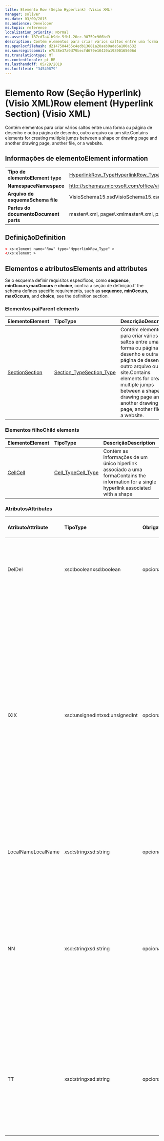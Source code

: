 ```yaml
---
title: Elemento Row (Seção Hyperlink) (Visio XML)
manager: soliver
ms.date: 03/09/2015
ms.audience: Developer
ms.topic: reference
localization_priority: Normal
ms.assetid: f87cd7a4-b9de-5fb1-20ec-90759c966bd9
description: Contém elementos para criar vários saltos entre uma forma ou página de desenho e outra página de desenho, outro arquivo ou um site.
ms.openlocfilehash: d2147504455c4edb13681a20aab0ade6a100a532
ms.sourcegitcommit: e7b38e37a9d79becfd679e10420a19890165606d
ms.translationtype: MT
ms.contentlocale: pt-BR
ms.lasthandoff: 05/29/2019
ms.locfileid: "34540879"
---
```

# <a name="row-element-hyperlink-section-visio-xml"></a><span data-ttu-id="d56fd-103">Elemento Row (Seção Hyperlink) (Visio XML)</span><span class="sxs-lookup"><span data-stu-id="d56fd-103">Row element (Hyperlink Section) (Visio XML)</span></span>

<span data-ttu-id="d56fd-104">Contém elementos para criar vários saltos entre uma forma ou página de desenho e outra página de desenho, outro arquivo ou um site.</span><span class="sxs-lookup"><span data-stu-id="d56fd-104">Contains elements for creating multiple jumps between a shape or drawing page and another drawing page, another file, or a website.</span></span>
  
## <a name="element-information"></a><span data-ttu-id="d56fd-105">Informações de elemento</span><span class="sxs-lookup"><span data-stu-id="d56fd-105">Element information</span></span>

|||
|:-----|:-----|
|<span data-ttu-id="d56fd-106">**Tipo de elemento**</span><span class="sxs-lookup"><span data-stu-id="d56fd-106">**Element type**</span></span> <br/> |[<span data-ttu-id="d56fd-107">HyperlinkRow_Type</span><span class="sxs-lookup"><span data-stu-id="d56fd-107">HyperlinkRow_Type</span></span>](hyperlinkrow_type-complextypevisio-xml.md) <br/> |
|<span data-ttu-id="d56fd-108">**Namespace**</span><span class="sxs-lookup"><span data-stu-id="d56fd-108">**Namespace**</span></span> <br/> |http://schemas.microsoft.com/office/visio/2012/main  <br/> |
|<span data-ttu-id="d56fd-109">**Arquivo de esquema**</span><span class="sxs-lookup"><span data-stu-id="d56fd-109">**Schema file**</span></span> <br/> |<span data-ttu-id="d56fd-110">VisioSchema15.xsd</span><span class="sxs-lookup"><span data-stu-id="d56fd-110">VisioSchema15.xsd</span></span>  <br/> |
|<span data-ttu-id="d56fd-111">**Partes do documento**</span><span class="sxs-lookup"><span data-stu-id="d56fd-111">**Document parts**</span></span> <br/> |<span data-ttu-id="d56fd-112">master#.xml, page#.xml</span><span class="sxs-lookup"><span data-stu-id="d56fd-112">master#.xml, page#.xml</span></span>  <br/> |
   
## <a name="definition"></a><span data-ttu-id="d56fd-113">Definição</span><span class="sxs-lookup"><span data-stu-id="d56fd-113">Definition</span></span>

```XML
< xs:element name="Row" type="HyperlinkRow_Type" >
</xs:element >
```

## <a name="elements-and-attributes"></a><span data-ttu-id="d56fd-114">Elementos e atributos</span><span class="sxs-lookup"><span data-stu-id="d56fd-114">Elements and attributes</span></span>

<span data-ttu-id="d56fd-115">Se o esquema definir requisitos específicos, como **sequence**, **minOccurs**,**maxOccurs** e **choice**, confira a seção de definição.</span><span class="sxs-lookup"><span data-stu-id="d56fd-115">If the schema defines specific requirements, such as **sequence**, **minOccurs**, **maxOccurs**, and **choice**, see the definition section.</span></span> 
  
### <a name="parent-elements"></a><span data-ttu-id="d56fd-116">Elementos pai</span><span class="sxs-lookup"><span data-stu-id="d56fd-116">Parent elements</span></span>

|<span data-ttu-id="d56fd-117">**Elemento**</span><span class="sxs-lookup"><span data-stu-id="d56fd-117">**Element**</span></span>|<span data-ttu-id="d56fd-118">**Tipo**</span><span class="sxs-lookup"><span data-stu-id="d56fd-118">**Type**</span></span>|<span data-ttu-id="d56fd-119">**Descrição**</span><span class="sxs-lookup"><span data-stu-id="d56fd-119">**Description**</span></span>|
|:-----|:-----|:-----|
|[<span data-ttu-id="d56fd-120">Section</span><span class="sxs-lookup"><span data-stu-id="d56fd-120">Section</span></span>](section-element-sheet_type-complextypevisio-xml.md) <br/> |[<span data-ttu-id="d56fd-121">Section_Type</span><span class="sxs-lookup"><span data-stu-id="d56fd-121">Section_Type</span></span>](section_type-complextypevisio-xml.md) <br/> |<span data-ttu-id="d56fd-122">Contém elementos para criar vários saltos entre uma forma ou página de desenho e outra página de desenho, outro arquivo ou um site.</span><span class="sxs-lookup"><span data-stu-id="d56fd-122">Contains elements for creating multiple jumps between a shape or drawing page and another drawing page, another file, or a website.</span></span>  <br/> |
   
### <a name="child-elements"></a><span data-ttu-id="d56fd-123">Elementos filho</span><span class="sxs-lookup"><span data-stu-id="d56fd-123">Child elements</span></span>

|<span data-ttu-id="d56fd-124">**Elemento**</span><span class="sxs-lookup"><span data-stu-id="d56fd-124">**Element**</span></span>|<span data-ttu-id="d56fd-125">**Tipo**</span><span class="sxs-lookup"><span data-stu-id="d56fd-125">**Type**</span></span>|<span data-ttu-id="d56fd-126">**Descrição**</span><span class="sxs-lookup"><span data-stu-id="d56fd-126">**Description**</span></span>|
|:-----|:-----|:-----|
|[<span data-ttu-id="d56fd-127">Cell</span><span class="sxs-lookup"><span data-stu-id="d56fd-127">Cell</span></span>](cell-element-hyperlink-rowvisio-xml.md) <br/> |[<span data-ttu-id="d56fd-128">Cell_Type</span><span class="sxs-lookup"><span data-stu-id="d56fd-128">Cell_Type</span></span>](cell_type-complextypevisio-xml.md) <br/> |<span data-ttu-id="d56fd-129">Contém as informações de um único hiperlink associado a uma forma</span><span class="sxs-lookup"><span data-stu-id="d56fd-129">Contains the information for a single hyperlink associated with a shape</span></span>  <br/> |
   
### <a name="attributes"></a><span data-ttu-id="d56fd-130">Atributos</span><span class="sxs-lookup"><span data-stu-id="d56fd-130">Attributes</span></span>

|<span data-ttu-id="d56fd-131">**Atributo**</span><span class="sxs-lookup"><span data-stu-id="d56fd-131">**Attribute**</span></span>|<span data-ttu-id="d56fd-132">**Tipo**</span><span class="sxs-lookup"><span data-stu-id="d56fd-132">**Type**</span></span>|<span data-ttu-id="d56fd-133">**Obrigatório**</span><span class="sxs-lookup"><span data-stu-id="d56fd-133">**Required**</span></span>|<span data-ttu-id="d56fd-134">**Descrição**</span><span class="sxs-lookup"><span data-stu-id="d56fd-134">**Description**</span></span>|<span data-ttu-id="d56fd-135">**Valores possíveis**</span><span class="sxs-lookup"><span data-stu-id="d56fd-135">**Possible values**</span></span>|
|:-----|:-----|:-----|:-----|:-----|
|<span data-ttu-id="d56fd-136">Del</span><span class="sxs-lookup"><span data-stu-id="d56fd-136">Del</span></span>  <br/> |<span data-ttu-id="d56fd-137">xsd:boolean</span><span class="sxs-lookup"><span data-stu-id="d56fd-137">xsd:boolean</span></span>  <br/> |<span data-ttu-id="d56fd-138">opcional</span><span class="sxs-lookup"><span data-stu-id="d56fd-138">optional</span></span>  <br/> |<span data-ttu-id="d56fd-139">Especifica se uma linha que seria herdada de uma forma mestra foi excluída.</span><span class="sxs-lookup"><span data-stu-id="d56fd-139">Specifies whether a row that would otherwise be inherited from a master shape has been deleted.</span></span>  <br/> |<span data-ttu-id="d56fd-140">Valores do tipo xsd:boolean.</span><span class="sxs-lookup"><span data-stu-id="d56fd-140">Values of the xsd:boolean type.</span></span>  <br/> |
|<span data-ttu-id="d56fd-141">IX</span><span class="sxs-lookup"><span data-stu-id="d56fd-141">IX</span></span>  <br/> |<span data-ttu-id="d56fd-142">xsd:unsignedInt</span><span class="sxs-lookup"><span data-stu-id="d56fd-142">xsd:unsignedInt</span></span>  <br/> |<span data-ttu-id="d56fd-143">opcional</span><span class="sxs-lookup"><span data-stu-id="d56fd-143">optional</span></span>  <br/> |<span data-ttu-id="d56fd-144">Especifica o identificador baseado em um para a linha.</span><span class="sxs-lookup"><span data-stu-id="d56fd-144">Specifies the one-based identifier for the row.</span></span> <span data-ttu-id="d56fd-145">Ele deve ser unqiue e maior do que outros identificadores na mesma seção. O atributo IX só é usado para as seções Character, Connection, Field, FillGradient, Geometry, Layer, LineGradient, Paragraph, Reviewer, Scratch e Tabs.</span><span class="sxs-lookup"><span data-stu-id="d56fd-145">It should be unqiue and greater than other identifiers in the same section.The IX attribute is only used for the Character, Connection, Field, FillGradient, Geometry, Layer, LineGradient, Paragraph, Reviewer, Scratch, and Tabs sections.</span></span> <span data-ttu-id="d56fd-146">Uma linha só pode ter um dos atributos IX ou N.</span><span class="sxs-lookup"><span data-stu-id="d56fd-146">A row can only have one of the IX or N attributes.</span></span>  <br/> |<span data-ttu-id="d56fd-147">Valores do tipo xsd:unsignedInt.</span><span class="sxs-lookup"><span data-stu-id="d56fd-147">Values of the xsd:unsignedInt type.</span></span>  <br/> |
|<span data-ttu-id="d56fd-148">LocalName</span><span class="sxs-lookup"><span data-stu-id="d56fd-148">LocalName</span></span>  <br/> |<span data-ttu-id="d56fd-149">xsd:string</span><span class="sxs-lookup"><span data-stu-id="d56fd-149">xsd:string</span></span>  <br/> |<span data-ttu-id="d56fd-150">opcional</span><span class="sxs-lookup"><span data-stu-id="d56fd-150">optional</span></span>  <br/> |<span data-ttu-id="d56fd-151">Especifica o nome exclusivo dependente de idioma da linha.</span><span class="sxs-lookup"><span data-stu-id="d56fd-151">Specifies the unique language-dependent name of the row.</span></span>  <br/> |<span data-ttu-id="d56fd-152">Valores do tipo xsd:string.</span><span class="sxs-lookup"><span data-stu-id="d56fd-152">Values of the xsd:string type.</span></span>  <br/> |
|<span data-ttu-id="d56fd-153">N</span><span class="sxs-lookup"><span data-stu-id="d56fd-153">N</span></span>  <br/> |<span data-ttu-id="d56fd-154">xsd:string</span><span class="sxs-lookup"><span data-stu-id="d56fd-154">xsd:string</span></span>  <br/> |<span data-ttu-id="d56fd-155">opcional</span><span class="sxs-lookup"><span data-stu-id="d56fd-155">optional</span></span>  <br/> |<span data-ttu-id="d56fd-156">Especifica o nome exclusivo independente do idioma da linha. O atributo N só é usado para as seções User, Property, Actions, Control, Connection, Hyperlink e ActionTag.</span><span class="sxs-lookup"><span data-stu-id="d56fd-156">Specifies the unique language-independent name of the row.The N attribute is only used for the User, Property, Actions, Control, Connection, Hyperlink, and ActionTag sections.</span></span> <span data-ttu-id="d56fd-157">Uma linha só pode ter um dos atributos IX ou N.</span><span class="sxs-lookup"><span data-stu-id="d56fd-157">A row can only have one of the IX or N attributes.</span></span>  <br/> |<span data-ttu-id="d56fd-158">Valores do tipo xsd:string.</span><span class="sxs-lookup"><span data-stu-id="d56fd-158">Values of the xsd:string type.</span></span>  <br/> |
|<span data-ttu-id="d56fd-159">T</span><span class="sxs-lookup"><span data-stu-id="d56fd-159">T</span></span>  <br/> |<span data-ttu-id="d56fd-160">xsd:string</span><span class="sxs-lookup"><span data-stu-id="d56fd-160">xsd:string</span></span>  <br/> |<span data-ttu-id="d56fd-161">opcional</span><span class="sxs-lookup"><span data-stu-id="d56fd-161">optional</span></span>  <br/> |<span data-ttu-id="d56fd-162">Especifica o tipo do caminho geométrico representado pela linha e usado na visualização de geometria.</span><span class="sxs-lookup"><span data-stu-id="d56fd-162">Specifies the type of the geometric path represented by the row and used in geometry visualization.</span></span> <span data-ttu-id="d56fd-163">O atributo T só é usado para a seção Geometry.</span><span class="sxs-lookup"><span data-stu-id="d56fd-163">The T attribute is only used for the Geometry section.</span></span>  <br/> |<span data-ttu-id="d56fd-164">Valores do tipo xsd:string.</span><span class="sxs-lookup"><span data-stu-id="d56fd-164">Values of the xsd:string type.</span></span>  <br/> |
   

